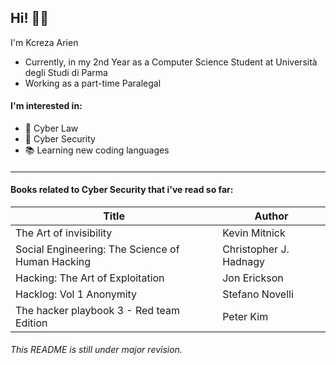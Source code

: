 ## Hi! 👋🏼

<!--
**KcrezaArien/KcrezaArien** is a ✨ _special_ ✨ repository because its `README.md` (this file) appears on your GitHub profile.

Here are some ideas to get you started:

- 🔭 I’m currently working on ...
- 🌱 I’m currently learning ...
- 👯 I’m looking to collaborate on ...
- 🤔 I’m looking for help with ...
- 💬 Ask me about ...
- 📫 How to reach me: ...
- 😄 Pronouns: ...
- ⚡ Fun fact: ...
-->

I'm Kcreza Arien 
* Currently, in my 2nd Year as a Computer Science Student at Università degli Studi di Parma
* Working as a part-time Paralegal 

#### I'm interested in:
- 💼 Cyber Law
- 🔐 Cyber Security
- 📚 Learning new coding languages 

#### 

---
#### Books related to Cyber Security that i've read so far:
|                      Title                        |          Author        |
|---------------------------------------------------|------------------------|
| The Art of invisibility                           |      Kevin Mitnick     |
| Social Engineering: The Science of Human Hacking  | Christopher J. Hadnagy |
| Hacking: The Art of Exploitation                  |      Jon Erickson      | 
| Hacklog: Vol 1 Anonymity                          |     Stefano Novelli    |
| The hacker playbook 3 - Red team Edition          |        Peter Kim       | 

###### This README is still under major revision.
